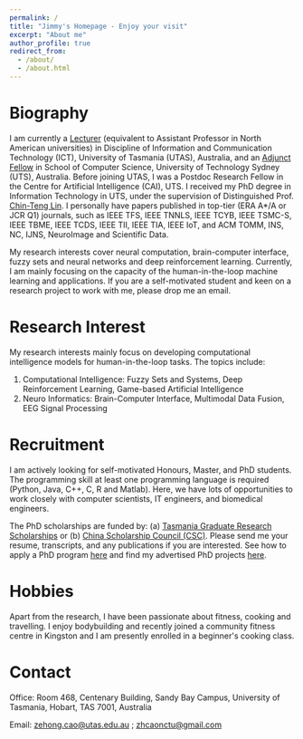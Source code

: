 ```yaml
---
permalink: /
title: "Jimmy's Homepage - Enjoy your visit"
excerpt: "About me"
author_profile: true
redirect_from: 
  - /about/
  - /about.html
---
```


Biography
======
I am currently a [Lecturer](https://www.utas.edu.au/profiles/staff/ict/zehong-cao) (equivalent to Assistant Professor in North American universities) in Discipline of Information and Communication Technology (ICT), University of Tasmania (UTAS), Australia, and an [Adjunct Fellow](https://www.uts.edu.au/staff/zehong.cao) in School of Computer Science, University of Technology Sydney (UTS), Australia. Before joining UTAS, I was a Postdoc Research Fellow in the Centre for Artificial Intelligence (CAI), UTS. I received my PhD degree in Information Technology in UTS, under the supervision of Distinguished Prof. [Chin-Teng Lin](https://www.uts.edu.au/staff/chin-teng.lin). I personally have papers published in top-tier (ERA A*/A or JCR Q1) journals, such as IEEE TFS, IEEE TNNLS, IEEE TCYB, IEEE TSMC-S, IEEE TBME, IEEE TCDS, IEEE TII, IEEE TIA, IEEE IoT, and ACM TOMM, INS, NC, IJNS, NeuroImage and Scientific Data.

My research interests cover neural computation, brain-computer interface, fuzzy sets and neural networks and deep reinforcement learning. Currently, I am mainly focusing on the capacity of the human-in-the-loop machine learning and applications. If you are a self-motivated student and keen on a research project to work with me, please drop me an email.

Research Interest
======
My research interests mainly focus on developing computational intelligence models for human-in-the-loop tasks. The topics include:

1. Computational Intelligence: Fuzzy Sets and Systems, Deep Reinforcement Learning, Game-based Artificial Intelligence
2. Neuro Informatics: Brain-Computer Interface, Multimodal Data Fusion, EEG Signal Processing

Recruitment
======
I am actively looking for self-motivated Honours, Master, and PhD students. The programming skill at least one programming language is required (Python, Java, C++, C, R and Matlab). Here, we have lots of opportunities to work closely with computer scientists, IT engineers, and biomedical engineers.

The PhD scholarships are funded by: (a) [Tasmania Graduate Research Scholarships](http://www.utas.edu.au/research/degrees/scholarships/international-scholarships) or (b) [China Scholarship Council (CSC)](https://www.utas.edu.au/research/degrees/scholarships/other-scholarships). Please send me your resume, transcripts, and any publications if you are interested. See how to apply a PhD program [here](http://www.utas.edu.au/research/degrees/apply-now) and find my advertised PhD projects [here](https://www.utas.edu.au/research/degrees/available-phd-projects/_nocache).

Hobbies
======
Apart from the research, I have been passionate about fitness, cooking and travelling. I enjoy bodybuilding and recently joined a community fitness centre in Kingston and I am presently enrolled in a beginner's cooking class.

Contact
======
Office: Room 468, Centenary Building, Sandy Bay Campus, University of Tasmania, Hobart, TAS 7001, Australia

Email: zehong.cao@utas.edu.au ; zhcaonctu@gmail.com

